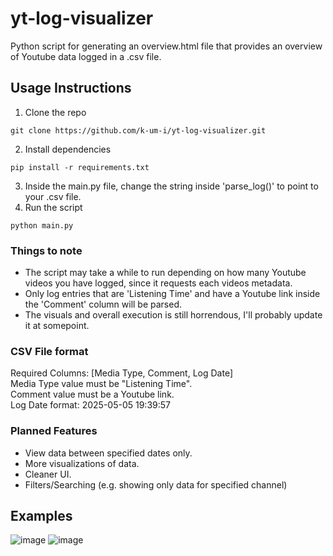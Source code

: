 # yt-log-visualizer
Python script for generating an overview.html file that provides an overview of Youtube data logged in a .csv file.

## Usage Instructions
1. Clone the repo
```
git clone https://github.com/k-um-i/yt-log-visualizer.git
```
2. Install dependencies
```
pip install -r requirements.txt
```
3. Inside the main.py file, change the string inside 'parse_log()' to point to your .csv file.
4. Run the script
```
python main.py
```

### Things to note
- The script may take a while to run depending on how many Youtube videos you have logged, since it requests each videos metadata.
- Only log entries that are 'Listening Time' and have a Youtube link inside the 'Comment' column will be parsed.
- The visuals and overall execution is still horrendous, I'll probably update it at somepoint.

### CSV File format
Required Columns: [Media Type, Comment, Log Date] \
Media Type value must be "Listening Time". \
Comment value must be a Youtube link. \
Log Date format: 2025-05-05 19:39:57

### Planned Features
- View data between specified dates only.
- More visualizations of data.
- Cleaner UI.
- Filters/Searching (e.g. showing only data for specified channel)

## Examples
![image](https://github.com/user-attachments/assets/68054e91-5fed-4585-bae5-a4690ac8df59)
![image](https://github.com/user-attachments/assets/d43f8e57-1e0e-4782-b667-5c2a4231fba9)
